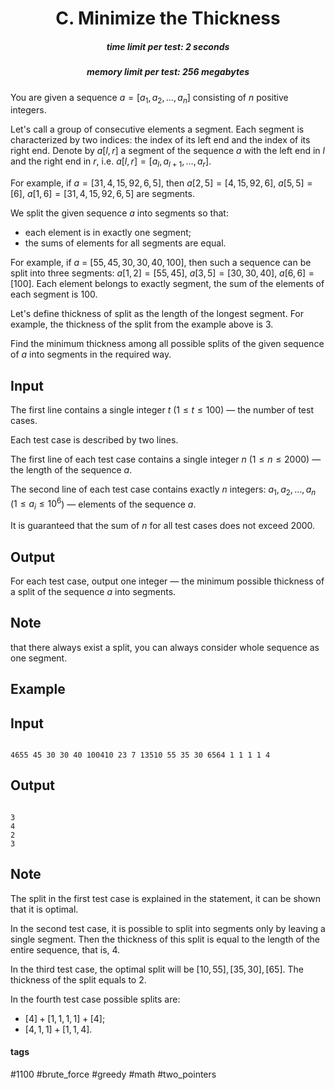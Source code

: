 <h1 style='text-align: center;'> C. Minimize the Thickness</h1>

<h5 style='text-align: center;'>time limit per test: 2 seconds</h5>
<h5 style='text-align: center;'>memory limit per test: 256 megabytes</h5>

You are given a sequence $a=[a_1,a_2,\dots,a_n]$ consisting of $n$ positive integers.

Let's call a group of consecutive elements a segment. Each segment is characterized by two indices: the index of its left end and the index of its right end. Denote by $a[l,r]$ a segment of the sequence $a$ with the left end in $l$ and the right end in $r$, i.e. $a[l,r]=[a_l, a_{l+1}, \dots, a_r]$.

For example, if $a=[31,4,15,92,6,5]$, then $a[2,5]=[4,15,92,6]$, $a[5,5]=[6]$, $a[1,6]=[31,4,15,92,6,5]$ are segments.

We split the given sequence $a$ into segments so that: 

* each element is in exactly one segment;
* the sums of elements for all segments are equal.

For example, if $a$ = [$55,45,30,30,40,100$], then such a sequence can be split into three segments: $a[1,2]=[55,45]$, $a[3,5]=[30, 30, 40]$, $a[6,6]=[100]$. Each element belongs to exactly segment, the sum of the elements of each segment is $100$.

Let's define thickness of split as the length of the longest segment. For example, the thickness of the split from the example above is $3$.

Find the minimum thickness among all possible splits of the given sequence of $a$ into segments in the required way.

## Input

The first line contains a single integer $t$ ($1 \le t \le 100$) — the number of test cases.

Each test case is described by two lines.

The first line of each test case contains a single integer $n$ ($1 \le n \le 2000$) — the length of the sequence $a$.

The second line of each test case contains exactly $n$ integers: $a_1, a_2, \dots, a_n$ ($1 \le a_i \le 10^6$) — elements of the sequence $a$.

It is guaranteed that the sum of $n$ for all test cases does not exceed $2000$.

## Output

For each test case, output one integer — the minimum possible thickness of a split of the sequence $a$ into segments.

## Note

 that there always exist a split, you can always consider whole sequence as one segment.

## Example

## Input


```

4655 45 30 30 40 100410 23 7 13510 55 35 30 6564 1 1 1 1 4
```
## Output


```

3
4
2
3

```
## Note

The split in the first test case is explained in the statement, it can be shown that it is optimal.

In the second test case, it is possible to split into segments only by leaving a single segment. Then the thickness of this split is equal to the length of the entire sequence, that is, $4$.

In the third test case, the optimal split will be $[10, 55], [35, 30], [65]$. The thickness of the split equals to $2$.

In the fourth test case possible splits are:

* $[4] + [1, 1, 1, 1] + [4]$;
* $[4, 1, 1] + [1, 1, 4]$.


#### tags 

#1100 #brute_force #greedy #math #two_pointers 
